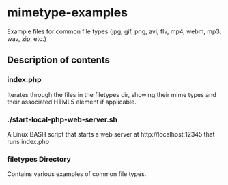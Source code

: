 # mimetype-examples
Example files for common file types (jpg, gif, png, avi, flv, mp4, webm, mp3, wav, zip, etc.)

## Description of contents

### index.php
Iterates through the files in the filetypes dir, showing their mime types and their associated HTML5 element if applicable.

### ./start-local-php-web-server.sh
A Linux BASH script that starts a web server at http://localhost:12345 that runs index.php

### filetypes Directory
Contains various examples of common file types.
